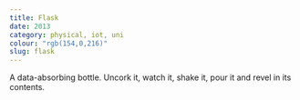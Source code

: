 ```yaml
---
title: Flask
date: 2013
category: physical, iot, uni
colour: "rgb(154,0,216)"
slug: flask
---
```


A data-absorbing bottle. Uncork it, watch it, shake it, pour it and revel in its contents.